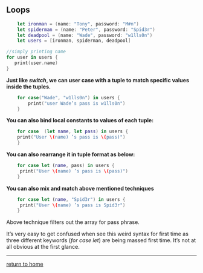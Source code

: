 ## Loops
```swift
    let ironman = (name: "Tony", password: "M#n")
    let spiderman = (name: "Peter", password: "Spid3r")
    let deadpool = (name: "Wade", password: "w1lls0n")
    let users = [ironman, spiderman, deadpool]

//simply printing name
for user in users {
   print(user.name)
} 
```

**Just like _switch_, we can user case  with a tuple to match specific values inside the tuples.** 
```swift
    for case("Wade", "w1lls0n") in users {
        print("user Wade’s pass is w1lls0n")
    }
```

**You can also bind local constants to values of each tuple:** 
```swift
    for case  (let name, let pass) in users {
    print("User \(name) ’s pass is \(pass)")
    }
```

**You can also rearrange it in tuple format as below:**
```swift
    for case let (name, pass) in users {
     print("User \(name) ’s pass is \(pass)")
    }
```

**You can also mix and match above mentioned techniques**
```swift
    for case let (name, "Spid3r") in users {
     print("User \(name) ’s pass is Spid3r")
    }
```

Above technique filters out the array for pass phrase. 

It’s very easy to get confused when see this weird syntax for first time as three different keywords (_for case let_) are being massed first time.  It’s not at all obvious at the first glance. 

----------------------------------
[return to home](../README.md)
